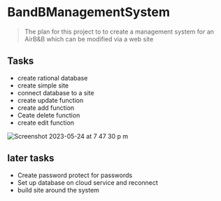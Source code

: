 # BandBManagementSystem

>The plan for this project to to create a management system for an AirB&B which can be modified via a web site


## Tasks
* create rational database
* create simple site
* connect database to a site
* create update function
* create add function
* Ceate delete function
* create edit function

![Screenshot 2023-05-24 at 7 47 30 p m](https://github.com/Morrison18/BandBManagementSystem/assets/35890626/64a6ac40-06c2-491d-b447-cfcbce8ee5d0)

## later tasks 

* Create password protect for passwords
* Set up database on cloud service and reconnect
* build site around the system
